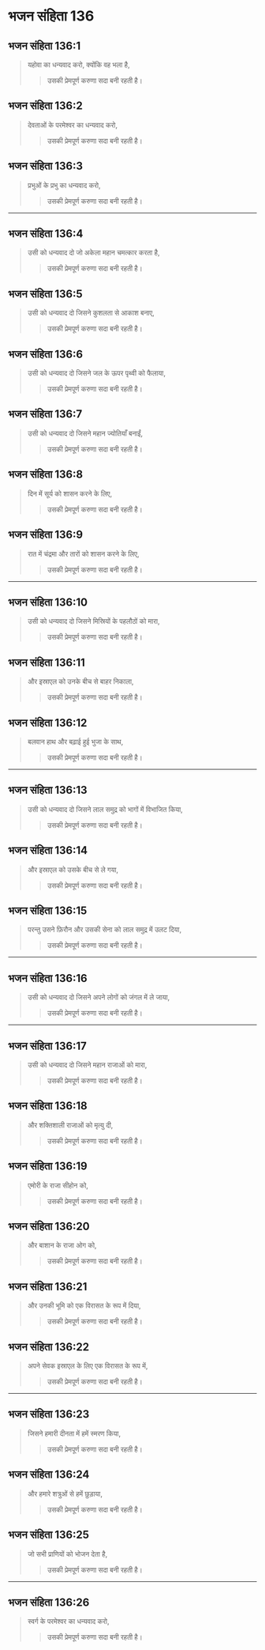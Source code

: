 # भजन संहिता 136

## भजन संहिता 136:1

> यहोवा का धन्यवाद करो, क्योंकि वह भला है,
>
> > उसकी प्रेमपूर्ण करुणा सदा बनी रहती है।

## भजन संहिता 136:2

> देवताओं के परमेश्वर का धन्यवाद करो,
>
> > उसकी प्रेमपूर्ण करुणा सदा बनी रहती है।

## भजन संहिता 136:3

> प्रभुओं के प्रभु का धन्यवाद करो,
>
> > उसकी प्रेमपूर्ण करुणा सदा बनी रहती है।

---

## भजन संहिता 136:4

> उसी को धन्यवाद दो जो अकेला महान चमत्कार करता है,
>
> > उसकी प्रेमपूर्ण करुणा सदा बनी रहती है।

## भजन संहिता 136:5

> उसी को धन्यवाद दो जिसने कुशलता से आकाश बनाए,
>
> > उसकी प्रेमपूर्ण करुणा सदा बनी रहती है।

## भजन संहिता 136:6

> उसी को धन्यवाद दो जिसने जल के ऊपर पृथ्वी को फैलाया,
>
> > उसकी प्रेमपूर्ण करुणा सदा बनी रहती है।

## भजन संहिता 136:7

> उसी को धन्यवाद दो जिसने महान ज्योतियाँ बनाईं,
>
> > उसकी प्रेमपूर्ण करुणा सदा बनी रहती है।

## भजन संहिता 136:8

> दिन में सूर्य को शासन करने के लिए,
>
> > उसकी प्रेमपूर्ण करुणा सदा बनी रहती है।

## भजन संहिता 136:9

> रात में चंद्रमा और तारों को शासन करने के लिए,
>
> > उसकी प्रेमपूर्ण करुणा सदा बनी रहती है।

---

## भजन संहिता 136:10

> उसी को धन्यवाद दो जिसने मिस्रियों के पहलौठों को मारा,
>
> > उसकी प्रेमपूर्ण करुणा सदा बनी रहती है।

## भजन संहिता 136:11

> और इस्राएल को उनके बीच से बाहर निकाला,
>
> > उसकी प्रेमपूर्ण करुणा सदा बनी रहती है।

## भजन संहिता 136:12

> बलवान हाथ और बढ़ाई हुई भुजा के साथ,
>
> > उसकी प्रेमपूर्ण करुणा सदा बनी रहती है।

---

## भजन संहिता 136:13

> उसी को धन्यवाद दो जिसने लाल समुद्र को भागों में विभाजित किया,
>
> > उसकी प्रेमपूर्ण करुणा सदा बनी रहती है।

## भजन संहिता 136:14

> और इस्राएल को उसके बीच से ले गया,
>
> > उसकी प्रेमपूर्ण करुणा सदा बनी रहती है।

## भजन संहिता 136:15

> परन्तु उसने फ़िरौन और उसकी सेना को लाल समुद्र में उलट दिया,
>
> > उसकी प्रेमपूर्ण करुणा सदा बनी रहती है।

---

## भजन संहिता 136:16

> उसी को धन्यवाद दो जिसने अपने लोगों को जंगल में ले जाया,
>
> > उसकी प्रेमपूर्ण करुणा सदा बनी रहती है।

---

## भजन संहिता 136:17

> उसी को धन्यवाद दो जिसने महान राजाओं को मारा,
>
> > उसकी प्रेमपूर्ण करुणा सदा बनी रहती है।

## भजन संहिता 136:18

> और शक्तिशाली राजाओं को मृत्यु दी,
>
> > उसकी प्रेमपूर्ण करुणा सदा बनी रहती है।

## भजन संहिता 136:19

> एमोरी के राजा सीहोन को,
>
> > उसकी प्रेमपूर्ण करुणा सदा बनी रहती है।

## भजन संहिता 136:20

> और बाशान के राजा ओग को,
>
> > उसकी प्रेमपूर्ण करुणा सदा बनी रहती है।

## भजन संहिता 136:21

> और उनकी भूमि को एक विरासत के रूप में दिया,
>
> > उसकी प्रेमपूर्ण करुणा सदा बनी रहती है।

## भजन संहिता 136:22

> अपने सेवक इस्राएल के लिए एक विरासत के रूप में,
>
> > उसकी प्रेमपूर्ण करुणा सदा बनी रहती है।

---

## भजन संहिता 136:23

> जिसने हमारी दीनता में हमें स्मरण किया,
>
> > उसकी प्रेमपूर्ण करुणा सदा बनी रहती है।

## भजन संहिता 136:24

> और हमारे शत्रुओं से हमें छुड़ाया,
>
> > उसकी प्रेमपूर्ण करुणा सदा बनी रहती है।

## भजन संहिता 136:25

> जो सभी प्राणियों को भोजन देता है,
>
> > उसकी प्रेमपूर्ण करुणा सदा बनी रहती है।

---

## भजन संहिता 136:26

> स्वर्ग के परमेश्वर का धन्यवाद करो,
>
> > उसकी प्रेमपूर्ण करुणा सदा बनी रहती है।
